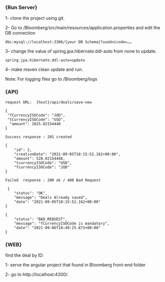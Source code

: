 ### {Run Server}
1-	clone the project using git.

2-	Go to /Bloomberg/src/main/resources/application.properties and edit the DB connection

	dbc:mysql://localhost:3306/{your DB Schema}?useUnicode=……
	
3-	change the value of spring.jpa.hibernate.ddl-auto from none to update.

	spring.jpa.hibernate.ddl-auto=update
	
4-	make maven clean update and run.


Note: For logging files go to /Bloomberg/logs






###  {API}   
```
request URL:  {host}/api/deals/save-new	

{
 "fCurrencyISOCode": "JOD",
 "tCurrencyISOCode": "USD",
  "amount": 1025.02154448
}
```


```
Success response : 201 created

{
    "id": 2,
    "creationDate": "2021-09-05T10:15:52.162+00:00",
    "amount": 520.02154448,
    "tcurrencyISOCode": "USD",
    "fcurrencyISOCode": "JOD"
}

```

```
Failed  response : 200 ok / 400 Bad Request

 {
    "status": "OK",
    "message": "Deals Already saved",
    "date": "2021-09-05T10:15:52.162+00:00"
}

{
    "status": "BAD_REQUEST",
    "message": "fCurrencyISOCode is mandatory",
    "date": "2021-09-06T10:40:25.873+00:00"
}
```



###  {WEB}   
 
find the deal by ID:

1-	serve the angular project that found in Bloomberg front-end folder


2-	go to http://localhost:4200/.





